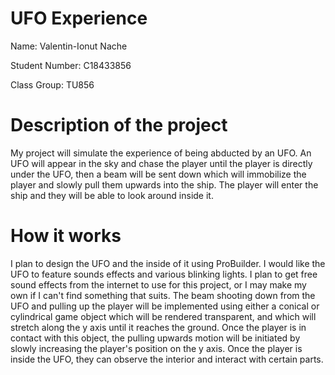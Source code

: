 # UFO Experience

Name: Valentin-Ionut Nache

Student Number: C18433856 

Class Group: TU856

# Description of the project

My project will simulate the experience of being abducted by an UFO. An UFO will appear in the sky and chase the player until the player is directly under the UFO, then a beam will be sent down which will immobilize the player and slowly pull them upwards into the ship. The player will enter the ship and they will be able to look around inside it.

# How it works

I plan to design the UFO and the inside of it using ProBuilder. I would like the UFO to feature sounds effects and various blinking lights. I plan to get free sound effects from the internet to use for this project, or I may make my own if I can't find something that suits. The beam shooting down from the UFO and pulling up the player will be implemented using either a conical or cylindrical game object which will be rendered transparent, and which will stretch along the y axis until it reaches the ground. Once the player is in contact with this object, the pulling upwards motion will be initiated by slowly increasing the player's position on the y axis. Once the player is inside the UFO, they can observe the interior and interact with certain parts.



